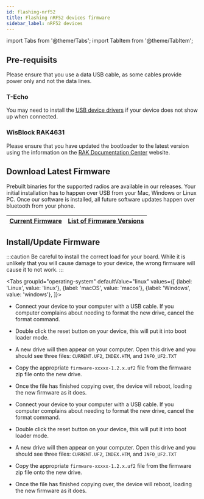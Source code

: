 ```yaml
---
id: flashing-nrf52
title: Flashing nRF52 devices firmware
sidebar_label: nRF52 devices
---
```

import Tabs from '@theme/Tabs';
import TabItem from '@theme/TabItem';

## Pre-requisits

Please ensure that you use a data USB cable, as some cables provide power only and not the data lines.

### T-Echo

You may need to install the [USB device drivers](http://www.wch-ic.com/search?q=ch340&t=downloads) if your device does not show up when connected.

### WisBlock RAK4631

Please ensure that you have updated the bootloader to the latest version using the information on the [RAK Documentation Center](https://docs.rakwireless.com/Product-Categories/WisBlock/RAK4631/Quickstart/#how-to-check-if-you-have-the-updated-rak4631-bootloader) website.
## Download Latest Firmware

Prebuilt binaries for the supported radios are available in our releases. Your initial installation has to happen over USB from your Mac, Windows or Linux PC. Once our software is installed, all future software updates happen over bluetooth from your phone.

<!--- TODO I'd like to create prettier buttons for this than just a table --->
| [Current Firmware](https://github.com/meshtastic/meshtastic-device/releases/latest) | [List of Firmware Versions](https://github.com/meshtastic/meshtastic-device/releases/) |
| :--------------: | :-----------------------: |

## Install/Update Firmware
:::caution
Be careful to install the correct load for your board. While it is unlikely that you will cause damage to your device, the wrong firmware will cause it to not work.
:::

<Tabs
  groupId="operating-system"
  defaultValue="linux"
  values={[
    {label: 'Linux', value: 'linux'},
    {label: 'macOS', value: 'macos'},
    {label: 'Windows', value: 'windows'},
  ]}>
  <TabItem value="linux">

  </TabItem>
  <TabItem value="macos">
  
* Connect your device to your computer with a USB cable. If you computer complains about needing to format the new drive, cancel the format command.
* Double click the reset button on your device, this will put it into boot loader mode.
* A new drive will then appear on your computer. Open this drive and you should see three files: `CURRENT.UF2`, `INDEX.HTM`, and `INFO_UF2.TXT`
* Copy the appropriate `firmware-xxxxx-1.2.x.uf2` file from the firmware zip file onto the new drive.
* Once the file has finished copying over, the device will reboot, loading the new firmware as it does.

  </TabItem>
  <TabItem value="windows">

* Connect your device to your computer with a USB cable. If you computer complains about needing to format the new drive, cancel the format command.
* Double click the reset button on your device, this will put it into boot loader mode.
* A new drive will then appear on your computer. Open this drive and you should see three files: `CURRENT.UF2`, `INDEX.HTM`, and `INFO_UF2.TXT`
* Copy the appropriate `firmware-xxxxx-1.2.x.uf2` file from the firmware zip file onto the new drive.
* Once the file has finished copying over, the device will reboot, loading the new firmware as it does.

  </TabItem>
</Tabs>

